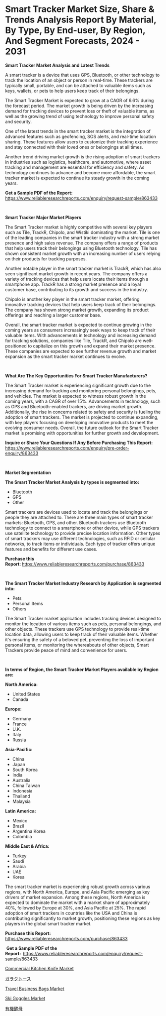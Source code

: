 <p><h1>Smart Tracker Market Size, Share & Trends Analysis Report By Material, By Type, By End-user, By Region, And Segment Forecasts, 2024 - 2031</h1></p><p><strong>Smart Tracker Market Analysis and Latest Trends</strong></p>
<p><p>A smart tracker is a device that uses GPS, Bluetooth, or other technology to track the location of an object or person in real-time. These trackers are typically small, portable, and can be attached to valuable items such as keys, wallets, or pets to help users keep track of their belongings.</p><p>The Smart Tracker Market is expected to grow at a CAGR of 6.6% during the forecast period. The market growth is being driven by the increasing demand for tracking devices to prevent loss or theft of valuable items, as well as the growing trend of using technology to improve personal safety and security.</p><p>One of the latest trends in the smart tracker market is the integration of advanced features such as geofencing, SOS alerts, and real-time location sharing. These features allow users to customize their tracking experience and stay connected with their loved ones or belongings at all times.</p><p>Another trend driving market growth is the rising adoption of smart trackers in industries such as logistics, healthcare, and automotive, where asset tracking and management are essential for efficiency and safety. As technology continues to advance and become more affordable, the smart tracker market is expected to continue its steady growth in the coming years.</p></p>
<p><strong>Get a Sample PDF of the Report:&nbsp;</strong> <a href="https://www.reliableresearchreports.com/enquiry/request-sample/863433">https://www.reliableresearchreports.com/enquiry/request-sample/863433</a></p>
<p>&nbsp;</p>
<p><strong>Smart Tracker Major Market Players</strong></p>
<p><p>The Smart Tracker market is highly competitive with several key players such as Tile, TrackR, Chipolo, and Wistiki dominating the market. Tile is one of the leading companies in the smart tracker industry with a strong market presence and high sales revenue. The company offers a range of products that help users track their belongings using Bluetooth technology. Tile has shown consistent market growth with an increasing number of users relying on their products for tracking purposes.</p><p>Another notable player in the smart tracker market is TrackR, which has also seen significant market growth in recent years. The company offers a variety of tracking devices that help users locate their items through a smartphone app. TrackR has a strong market presence and a loyal customer base, contributing to its growth and success in the industry.</p><p>Chipolo is another key player in the smart tracker market, offering innovative tracking devices that help users keep track of their belongings. The company has shown strong market growth, expanding its product offerings and reaching a larger customer base.</p><p>Overall, the smart tracker market is expected to continue growing in the coming years as consumers increasingly seek ways to keep track of their valuable items. With advancements in technology and increasing demand for tracking solutions, companies like Tile, TrackR, and Chipolo are well-positioned to capitalize on this growth and expand their market presence. These companies are expected to see further revenue growth and market expansion as the smart tracker market continues to evolve.</p></p>
<p>&nbsp;</p>
<p><strong>What Are The Key Opportunities For Smart Tracker Manufacturers?</strong></p>
<p><p>The Smart Tracker market is experiencing significant growth due to the increasing demand for tracking and monitoring personal belongings, pets, and vehicles. The market is expected to witness robust growth in the coming years, with a CAGR of over 15%. Advancements in technology, such as GPS and Bluetooth-enabled trackers, are driving market growth. Additionally, the rise in concerns related to safety and security is fueling the adoption of smart trackers. The market is projected to continue expanding, with key players focusing on developing innovative products to meet the evolving consumer needs. Overall, the future outlook for the Smart Tracker market is promising with opportunities for further growth and development.</p></p>
<p><strong>Inquire or Share Your Questions If Any Before Purchasing This Report:</strong> <a href="https://www.reliableresearchreports.com/enquiry/pre-order-enquiry/863433">https://www.reliableresearchreports.com/enquiry/pre-order-enquiry/863433</a></p>
<p>&nbsp;</p>
<p><strong>Market Segmentation</strong></p>
<p><strong>The Smart Tracker Market Analysis by types is segmented into:</strong></p>
<p><ul><li>Bluetooth</li><li>GPS</li><li>Other</li></ul></p>
<p><p>Smart trackers are devices used to locate and track the belongings or people they are attached to. There are three main types of smart tracker markets: Bluetooth, GPS, and other. Bluetooth trackers use Bluetooth technology to connect to a smartphone or other device, while GPS trackers use satellite technology to provide precise location information. Other types of smart trackers may use different technologies, such as RFID or cellular networks, to track items or individuals. Each type of tracker offers unique features and benefits for different use cases.</p></p>
<p><strong>Purchase this Report:&nbsp;</strong><a href="https://www.reliableresearchreports.com/purchase/863433">https://www.reliableresearchreports.com/purchase/863433</a></p>
<p>&nbsp;</p>
<p><strong>The Smart Tracker Market Industry Research by Application is segmented into:</strong></p>
<p><ul><li>Pets</li><li>Personal Items</li><li>Others</li></ul></p>
<p><p>The Smart Tracker market application includes tracking devices designed to monitor the location of various items such as pets, personal belongings, and other objects. These trackers use GPS technology to provide real-time location data, allowing users to keep track of their valuable items. Whether it's ensuring the safety of a beloved pet, preventing the loss of important personal items, or monitoring the whereabouts of other objects, Smart Trackers provide peace of mind and convenience for users.</p></p>
<p>&nbsp;</p>
<p><strong>In terms of Region, the Smart Tracker Market Players available by Region are:</strong></p>
<p>
    <p> <strong> North America: </strong>
        <ul>
            <li>United States</li>
            <li>Canada</li>
        </ul>
        </p> 
    <p> <strong> Europe: </strong>
        <ul>
            <li>Germany</li>
            <li>France</li>
            <li>U.K.</li>
            <li>Italy</li>
            <li>Russia</li>
        </ul>
        </p> 
    <p> <strong> Asia-Pacific: </strong>
        <ul>
            <li>China</li>
            <li>Japan</li>
            <li>South Korea</li>
            <li>India</li>
            <li>Australia</li>
            <li>China Taiwan</li>
            <li>Indonesia</li>
            <li>Thailand</li>
            <li>Malaysia</li>
        </ul>
        </p> 
    <p> <strong> Latin America: </strong>
        <ul>
            <li>Mexico</li>
            <li>Brazil</li>
            <li>Argentina Korea</li>
            <li>Colombia</li>
        </ul>
        </p> 
    <p> <strong> Middle East & Africa: </strong>
        <ul>
            <li>Turkey</li>
            <li>Saudi</li>
            <li>Arabia</li>
            <li>UAE</li>
            <li>Korea</li>
        </ul>
    </p>
    </p>
<p><p>The smart tracker market is experiencing robust growth across various regions, with North America, Europe, and Asia Pacific emerging as key drivers of market expansion. Among these regions, North America is expected to dominate the market with a market share of approximately 40%, followed by Europe at 30%, and Asia Pacific at 25%. The rapid adoption of smart trackers in countries like the USA and China is contributing significantly to market growth, positioning these regions as key players in the global smart tracker market.</p></p>
<p><strong>Purchase this Report: </strong><a href="https://www.reliableresearchreports.com/purchase/863433">https://www.reliableresearchreports.com/purchase/863433</a></p>
<p>&nbsp;<strong>Get a Sample PDF of the Report:&nbsp;&nbsp;</strong><a href="https://www.reliableresearchreports.com/enquiry/request-sample/863433">https://www.reliableresearchreports.com/enquiry/request-sample/863433</a></p>
<p><strong></strong></p>
<p><p><a href="https://github.com/jodemen/Market-Research-Report-List-1/blob/main/commercial-kitchen-knife-market.md">Commercial Kitchen Knife Market</a></p><p><a href="https://medium.com/@maudward1907/%E3%82%AC%E3%83%A9%E3%82%AF%E3%83%88%E3%83%BC%E3%82%B9%E5%B8%82%E5%A0%B4-2031%E5%B9%B4%E3%81%BE%E3%81%A7%E3%81%AE%E6%88%90%E5%8A%9F%E3%81%99%E3%82%8B%E3%83%93%E3%82%B8%E3%83%8D%E3%82%B9%E6%88%A6%E7%95%A5%E3%81%AE%E9%8D%B5-7e7166b87036">ガラクトース</a></p><p><a href="https://issuu.com/reportprime-2/docs/travel-business-bags-market-size-2030.pptx">Travel Business Bags Market</a></p><p><a href="https://github.com/jj19131/Market-Research-Report-List-1/blob/main/ski-goggles-market.md">Ski Goggles Market</a></p><p><a href="https://github.com/dzy793153605/Market-Research-Report-List-1/blob/main/19843395279.md">有機酵母</a></p></p>